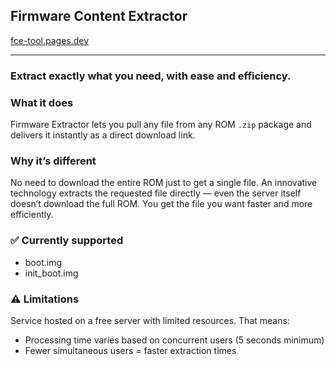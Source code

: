 ## Firmware Content Extractor

[fce-tool.pages.dev](https://fce-tool.pages.dev)

---

### Extract exactly what you need, with ease and efficiency.

### What it does  
Firmware Extractor lets you pull any file from any ROM `.zip` package and delivers it instantly as a direct download link.

### Why it’s different  
No need to download the entire ROM just to get a single file. An innovative technology extracts the requested file directly — even the server itself doesn’t download the full ROM. You get the file you want faster and more efficiently.

### ✅ Currently supported  
- boot.img
- init_boot.img

### ⚠️ Limitations  
Service hosted on a free server with limited resources. That means:
- Processing time varies based on concurrent users (5 seconds minimum)
- Fewer simultaneous users = faster extraction times